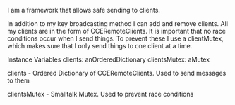I am a framework that allows safe sending to clients.

In addition to my key broadcasting method I can add and remove clients.
All my clients are in the form of CCERemoteClients.
It is important that no race conditions occur when I send things.
To prevent these I use a clientMutex, which makes sure that I only send things to one client at a time.


Instance Variables
	clients:		anOrderedDictionary
	clientsMutex:		aMutex

clients
	- Ordered Dictionary of CCERemoteClients. Used to send messages to them

clientsMutex
	- Smalltalk Mutex. Used to prevent race conditions
